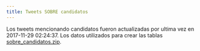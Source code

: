 ```yaml
---
title: Tweets SOBRE candidatos 
---
```


Los tweets mencionando candidatos fueron actualizadas por ultima vez en 2017-11-29 02:24:37. Los datos utilizados para crear las tablas [sobre_candidatos.zip](sobre_candidatos.zip).
